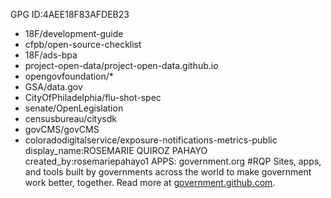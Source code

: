 GPG
ID:4AEE18F83AFDEB23

 - 18F/development-guide
 - cfpb/open-source-checklist
 - 18F/ads-bpa
 - project-open-data/project-open-data.github.io
 - opengovfoundation/*
 - GSA/data.gov
 - CityOfPhiladelphia/flu-shot-spec
 - senate/OpenLegislation
 - censusbureau/citysdk
 - govCMS/govCMS
 - coloradodigitalservice/exposure-notifications-metrics-public
display_name:ROSEMARIE QUIROZ PAHAYO
created_by:rosemariepahayo1
APPS: government.org
#RQP
Sites, apps, and tools built by governments across the world to make government work better, together. 
 Read more at [government.github.com](https://government.github.com).
